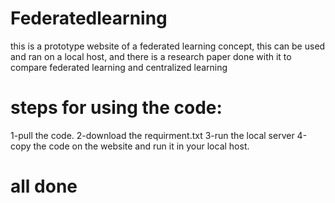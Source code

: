 # Federatedlearning
this is a prototype website of a federated learning concept, this can be used and ran on a local host, and there is a research paper done with it to compare federated learning and centralized learning

# steps for using the code:
1-pull the code.
2-download the requirment.txt
3-run the local server
4-copy the code on the website and run it in your local host.

# all done
